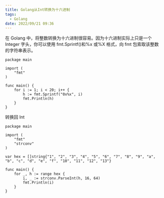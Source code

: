 ```yaml
---
title: Golang从Int转换为十六进制
tags:
  - Golang
date: 2022/09/21 09:36
---
```


在 Golang 中，将整数转换为十六进制很容易。因为十六进制实际上只是一个 Integer 字头，你可以使用 fmt.Sprintf()和%x 或%X 格式，向 fmt 包索取该整数的字符串表示。

```golang
package main

import (
	"fmt"
)

func main() {
	for i := 1; i < 20; i++ {
		h := fmt.Sprintf("0x%x", i)
		fmt.Println(h)
	}
}
```

转换回 Int

```golang
package main

import (
	"fmt"
	"strconv"
)

var hex = []string{"1", "2", "3", "4", "5", "6", "7", "8", "9", "a", "b", "c", "d", "e", "f", "10", "11", "12", "13"}

func main() {
	for _, h := range hex {
		i, _ := strconv.ParseInt(h, 16, 64)
		fmt.Println(i)
	}
}
```
